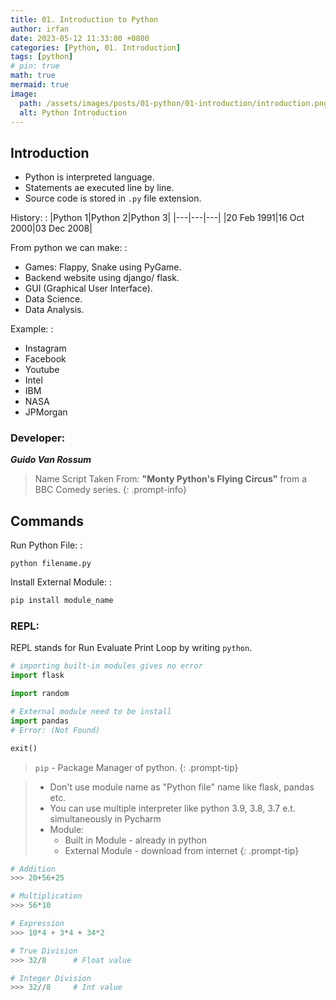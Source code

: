 ```yaml
---
title: 01. Introduction to Python
author: irfan
date: 2023-05-12 11:33:00 +0800
categories: [Python, 01. Introduction]
tags: [python]
# pin: true
math: true
mermaid: true
image:
  path: /assets/images/posts/01-python/01-introduction/introduction.png
  alt: Python Introduction
---
```


## Introduction

- Python is interpreted language.
- Statements ae executed line by line.
- Source code is stored in `.py` file extension.

History:
: 
|Python 1|Python 2|Python 3|
|---|---|---|
|20 Feb 1991|16 Oct 2000|03 Dec 2008|

From python we can make:
: 
- Games: Flappy, Snake using PyGame.
- Backend website using django/ flask.
- GUI (Graphical User Interface).
- Data Science.
- Data Analysis.

Example:
: 
- Instagram
- Facebook
- Youtube
- Intel
- IBM
- NASA
- JPMorgan

### Developer:

***Guido Van Rossum***


> Name Script Taken From: **"Monty Python's Flying Circus"** from a BBC Comedy series.
{: .prompt-info}

## Commands

Run Python File:
: 
```shell
python filename.py
```

Install External Module:
: 
```py
pip install module_name
```

### REPL:

REPL stands for Run Evaluate Print Loop by writing `python`.

```py
# importing built-in modules gives no error
import flask

import random

# External module need to be install
import pandas
# Error: (Not Found)

exit()
```

> `pip` - Package Manager of python.
{: .prompt-tip}

> - Don't use module name as "Python file" name like flask, pandas etc.
> - You can use multiple interpreter like python 3.9, 3.8, 3.7 e.t. simultaneously in Pycharm
> - Module:
>   - Built in Module - already in python
>   - External Module - download from internet
{: .prompt-tip}

```py
# Addition
>>> 20+56+25

# Multiplication
>>> 56*10

# Expression
>>> 10*4 + 3*4 + 34*2

# True Division
>>> 32/8      # Float value

# Integer Division
>>> 32//8     # Int value
```



